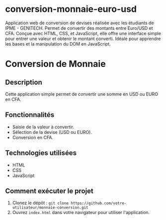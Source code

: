 # conversion-monnaie-euro-usd
Application web de conversion de devises réalisée avec les étudiants de IPME - GENITECH. Permet de convertir des montants entre Euro/USD et CFA. Conçue avec HTML, CSS, et JavaScript, elle offre une interface simple pour entrer une valeur et obtenir le montant converti. Idéale pour apprendre les bases et la manipulation du DOM en JavaScript.

# Conversion de Monnaie

## Description
Cette application simple permet de convertir une somme en USD ou EURO en CFA.

## Fonctionnalités
- Saisie de la valeur à convertir.
- Sélection de la devise (USD ou EURO).
- Conversion en CFA.

## Technologies utilisées
- HTML
- CSS
- JavaScript

## Comment exécuter le projet
1. Clonez le dépôt : `git clone https://github.com/votre-utilisateur/monnaie-conversion.git`
2. Ouvrez `index.html` dans votre navigateur pour utiliser l'application.
